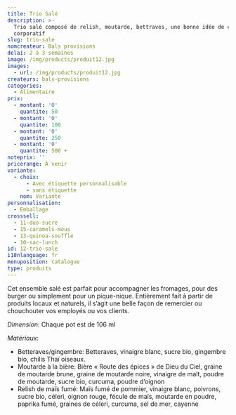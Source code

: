 ```yaml
---
title: Trio Salé
description: >-
  Trio salé composé de relish, moutarde, bettraves, une bonne idée de cadeau
  corporatif
slug: trio-sale
nomcreateur: Bals provisions
delai: 2 à 3 semaines
image: /img/products/produit12.jpg
images:
  - url: /img/products/produit12.jpg
createurs: bals-provisions
categories:
  - Alimentaire
prix:
  - montant: '0'
    quantite: 50
  - montant: '0'
    quantite: 100
  - montant: '0'
    quantite: 250
  - montant: '0'
    quantite: 500 +
noteprix: ''
pricerange: À venir
variante:
  - choix:
      - Avec étiquette personnalisable
      - sans étiquette
    nom: Variante
personnalisation:
  - Emballage
crosssell:
  - 11-duo-sucre
  - 15-caramels-mous
  - 13-quinoa-souffle
  - 10-sac-lunch
id: 12-trio-sale
i18nlanguage: fr
menuposition: catalogue
type: produits
---
```


Cet ensemble salé est parfait pour accompagner les fromages, pour des burger ou simplement pour un pique-nique. Entièrement fait à partir de produits locaux et naturels, il s’agit une belle façon de remercier ou chouchouter vos employés ou vos clients. 

*Dimension*: Chaque pot est de 106 ml

*Matériaux*:

-   Betteraves/gingembre: Betteraves, vinaigre blanc, sucre bio, gingembre bio, chilis Thaï oiseaux. 
-   Moutarde à la bière: Bière « Route des épices » de Dieu du Ciel, graine de moutarde brune, graine de moutarde noire, vinaigre de malt, poudre de moutarde, sucre bio, curcuma, poudre d’oignon
-   Relish de maïs fumé: Maïs fumé de pommier, vinaigre blanc, poivrons, sucre bio, céleri, oignon rouge, fécule de maïs, moutarde en poudre, paprika fumé, graines de céleri, curcuma, sel de mer, cayenne



